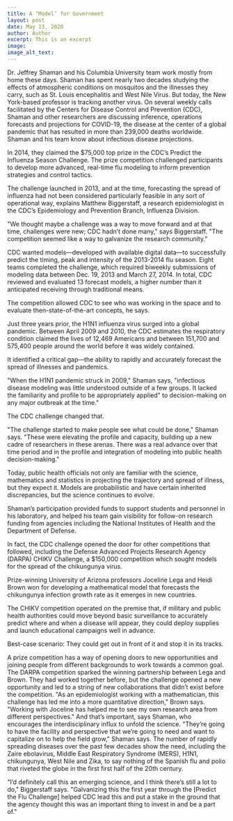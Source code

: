 ```yaml
---
title: A ‘Model’ for Government
layout: post
date: May 13, 2020
author: Author
excerpt: This is an excerpt
image: 
image_alt_text: 
---
```

 
Dr. Jeffrey Shaman and his Columbia University team work mostly from home these days. 
Shaman has spent nearly two decades studying the effects of atmospheric conditions on mosquitos and the illnesses they carry, such as St. Louis encephalitis and West Nile Virus. 
But today, the New York-based professor is tracking another virus.
On several weekly calls facilitated by the Centers for Disease Control and Prevention (CDC), Shaman and other researchers are discussing inference, operations forecasts and projections for COVID-19, the disease at the center of a global pandemic that has resulted in more than 239,000 deaths worldwide.
Shaman and his team know about infectious disease projections.

In 2014, they claimed the $75,000 top prize in the CDC’s Predict the Influenza Season Challenge. The prize competition challenged participants to develop more advanced, real-time flu modeling to inform prevention strategies and control tactics.

The challenge launched in 2013, and at the time, forecasting the spread of influenza had not been considered particularly feasible in any sort of operational way, explains Matthew Biggerstaff, a research epidemiologist in the CDC’s Epidemiology and Prevention Branch, Influenza Division.

"We thought maybe a challenge was a way to move forward and at that time, challenges were new; CDC hadn’t done many," says Biggerstaff. "The competition seemed like a way to galvanize the research community."

CDC wanted models—developed with available digital data—to successfully predict the timing, peak and intensity of the 2013-2014 flu season. Eight teams completed the challenge, which required biweekly submissions of modeling data between Dec. 19, 2013 and March 27, 2014. In total, CDC reviewed and evaluated 13 forecast models, a higher number than it anticipated receiving through traditional means. 

The competition allowed CDC to see who was working in the space and to evaluate then-state-of-the-art concepts, he says.

Just three years prior, the H1N1 influenza virus surged into a global pandemic. Between April 2009 and 2010, the CDC estimates the respiratory condition claimed the lives of 12,469 Americans and between 151,700 and 575,400 people around the world before it was widely contained. 

It identified a critical gap—the ability to rapidly and accurately forecast the spread of illnesses and pandemics.

"When the H1N1 pandemic struck in 2009," Shaman says, "infectious disease modeling was little understood outside of a few groups. It lacked the familiarity and profile to be appropriately applied" to decision-making on any major outbreak at the time."

The CDC challenge changed that. 

"The challenge started to make people see what could be done," Shaman says. "These were elevating the profile and capacity, building up a new cadre of researchers in these arenas. There was a real advance over that time period and in the profile and integration of modeling into public health decision-making."

Today, public health officials not only are familiar with the science, mathematics and statistics in projecting the trajectory and spread of illness, but they expect it. Models are probabilistic and have certain inherited discrepancies, but the science continues to evolve.

Shaman’s participation provided funds to support students and personnel in his laboratory, and helped his team gain visibility for follow-on research funding from agencies including the National Institutes of Health and the Department of Defense.

In fact, the CDC challenge opened the door for other competitions that followed, including the Defense Advanced Projects Research Agency (DARPA) CHIKV Challenge, a $150,000 competition which sought models for the spread of the chikungunya virus.

Prize-winning University of Arizona professors Joceline Lega and Heidi Brown won for developing a mathematical model that forecasts the chikungunya infection growth rate as it emerges in new countries.

The CHIKV competition operated on the premise that, if military and public health authorities could move beyond basic surveillance to accurately predict where and when a disease will appear, they could deploy supplies and launch educational campaigns well in advance. 

Best-case scenario: They could get out in front of it and stop it in its tracks.

A prize competition has a way of opening doors to new opportunities and joining people from different backgrounds to work towards a common goal. The DARPA competition sparked the winning partnership between Lega and Brown. They had worked together before, but the challenge opened a new opportunity and led to a string of new collaborations that didn’t exist before the competition.
"As an epidemiologist working with a mathematician, this challenge has led me into a more quantitative direction," Brown says. "Working with Joceline has helped me to see my own research area from different perspectives."
And that’s important, says Shaman, who encourages the interdisciplinary influx to unfold the science.
"They’re going to have the facility and perspective that we’re going to need and want to capitalize on to help the field grow," Shaman says. 
The number of rapidly spreading diseases over the past few decades show the need, including the Zaire ebolavirus, Middle East Respiratory Syndrome (MERS), H1N1, chikungunya, West Nile and Zika, to say nothing of the Spanish flu and polio that riveted the globe in the first first half of the 20th century. 

"I’d definitely call this an emerging science, and I think there’s still a lot to do," Biggerstaff says. "Galvanizing this the first year through the [Predict the Flu Challenge] helped CDC lead this and put a stake in the ground that the agency thought this was an important thing to invest in and be a part of."
